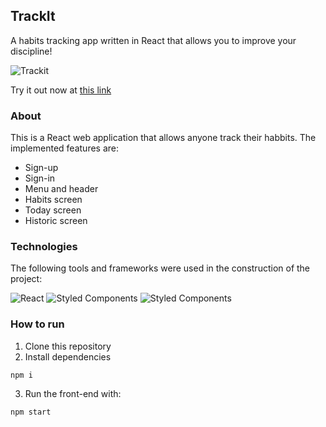 ## TrackIt

A habits tracking app written in React that allows you to improve your discipline!

![Trackit](https://github.com/PedroSchulzRangel/TrackIt/assets/90806965/340cd15e-41db-450d-9c36-14aabf9e9a69)

Try it out now at [this link](https://projeto-11-track-it-driven.vercel.app)

### About

This is a React web application that allows anyone track their habbits. The implemented features are:

* Sign-up
* Sign-in
* Menu and header
* Habits screen
* Today screen
* Historic screen

### Technologies

The following tools and frameworks were used in the construction of the project:

![React](https://img.shields.io/badge/react-%2320232a.svg?style=for-the-badge&logo=react&logoColor=%2361DAFB)
![Styled Components](https://img.shields.io/badge/styled--components-DB7093?style=for-the-badge&logo=styled-components&logoColor=white)
![Styled Components](https://img.shields.io/badge/styled--components-DB7093?style=for-the-badge&logo=styled-components&logoColor=white)

### How to run

1. Clone this repository
2. Install dependencies

```
npm i
```
3. Run the front-end with:

```
npm start
```
